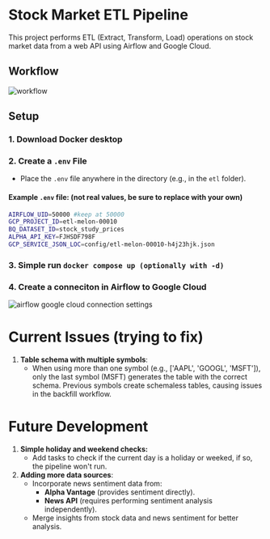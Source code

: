 # Stock Market ETL Pipeline

This project performs ETL (Extract, Transform, Load) operations on stock market data from a web API using Airflow and Google Cloud.

## Workflow

![workflow](https://github.com/ChiaYunhan/etl_gcp/blob/main/workflow.png?raw=true)

## Setup

### 1. Download Docker desktop

### 2. Create a `.env` File

- Place the `.env` file anywhere in the directory (e.g., in the `etl` folder).

#### Example `.env` file: (not real values, be sure to replace with your own)

```bash
AIRFLOW_UID=50000 #keep at 50000
GCP_PROJECT_ID=etl-melon-00010
BQ_DATASET_ID=stock_study_prices
ALPHA_API_KEY=FJHSDF798F
GCP_SERVICE_JSON_LOC=config/etl-melon-00010-h4j23hjk.json
```

### 3. Simple run `docker compose up (optionally with -d)`

### 4. Create a conneciton in Airflow to Google Cloud
![airflow google cloud connection settings](https://github.com/ChiaYunhan/etl_gcp/blob/main/airflow%20googel%20cloud%20connection.png?raw=true)

# Current Issues (trying to fix)
1. **Table schema with multiple symbols**:
    - When using more than one symbol (e.g., ['AAPL', 'GOOGL', 'MSFT']), only the last symbol (MSFT) generates the table with the correct schema. Previous symbols create schemaless tables, causing issues in the backfill workflow.

# Future Development 
1. **Simple holiday and weekend checks:**
    - Add tasks to check if the current day is a holiday or weeked, if so, the pipeline won't run.
2. **Adding more data sources**:
    - Incorporate news sentiment data from:
        - **Alpha Vantage** (provides sentiment directly).
        - **News API** (requires performing sentiment analysis independently).
    - Merge insights from stock data and news sentiment for better analysis.
